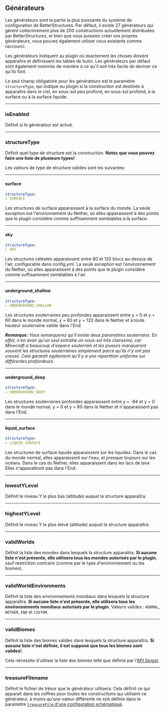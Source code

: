 ## Générateurs

Les générateurs sont la partie la plus puissante du système de configuration de BetterStructures. Par défaut, il existe
27 générateurs qui gèrent collectivement plus de 200 constructions actuellement distribuées par BetterStructures, et
bien que vous puissiez créer vos propres générateurs, vous pouvez également utiliser ceux existants comme raccourci.

Les générateurs indiquent au plugin où exactement les choses doivent apparaître et définissent les tables de butin. Les générateurs par défaut sont également nommés de manière à ce qu'il soit très facile de deviner ce qu'ils font.

Le seul champ obligatoire pour les générateurs est le paramètre `structureType`, qui indique au plugin si la
construction est destinée à apparaître dans le ciel, en sous-sol peu profond, en sous-sol profond, à la surface ou à la
surface liquide.

***

### isEnabled

Définit si le générateur est activé.

***

### structureType

Définit quel type de structure est la construction. **Notez que vous pouvez faire une liste de plusieurs types!**

Les valeurs de type de structure valides sont les suivantes:

***

#### surface

```yml
structureType:
- SURFACE
```

Les structures de surface apparaissent à la surface du monde. La seule exception est l'environnement du Nether, où elles
apparaissent à des points que le plugin considère comme suffisamment semblables à la surface.

***

#### sky

```yml
structureType:
- SKY
```

Les structures célestes apparaissent entre 80 et 120 blocs au-dessus de l'air, configurable dans config.yml. La seule
exception est l'environnement du Nether, où elles apparaissent à des points que le plugin considère comme suffisamment
semblables à l'air.

***

#### underground_shallow

```yml
structureType:
- UNDERGROUND_SHALLOW
```

Les structures souterraines peu profondes apparaissent entre y = 0 et y = 60 dans le monde normal, y = 60 et y = 120
dans le Nether et à toute hauteur souterraine valide dans l'End.

_**Remarque:** Vous remarquerez qu'il existe deux paramètres souterrains. En effet, n'en avoir qu'un seul entraîne un
sous-sol très clairsemé, car Minecraft a beaucoup d'espace souterrain et les joueurs manqueront souvent les structures
souterraines simplement parce qu'ils n'y ont pas creusé. Cela garantit également qu'il y a une répartition uniforme sur
différentes profondeurs._

***

#### underground_deep

```yml
structureType:
- UNDERGROUND_DEEP
```

Les structures souterraines profondes apparaissent entre y = -64 et y = 0 dans le monde normal, y = 0 et y = 60 dans le
Nether et n'apparaissent pas dans l'End.

***

#### liquid_surface

```yml
structureType:
- LIQUID_SURFACE
```

Les structures de surface liquide apparaissent sur les liquides. Dans le cas du monde normal, elles apparaissent sur
l'eau, et presque toujours sur les océans. Dans le cas du Nether, elles apparaissent dans les lacs de lave. Elles
n'apparaîtront pas dans l'End.

***

### lowestYLevel

Définit le niveau Y le plus bas (altitude) auquel la structure apparaîtra.

***

### highestYLevel

Définit le niveau Y le plus élevé (altitude) auquel la structure apparaîtra.

***

### validWorlds

Définit la liste des mondes dans lesquels la structure apparaîtra. **Si aucune liste n'est présente, elle utilisera tous
les mondes autorisés par le plugin**, sauf restriction contraire (comme par le type d'environnement ou les biomes).

***

### validWorldEnvironments

Définit la liste des environnements mondiaux dans lesquels la structure apparaîtra. **Si aucune liste n'est présente, elle utilisera tous les environnements mondiaux autorisés par le plugin**. Valeurs valides : `NORMAL`, `NETHER`, `END` et `CUSTOM`.

***

### validBiomes

Définit la liste des biomes valides dans lesquels la structure apparaîtra. **Si aucune liste n'est définie, il est
supposé que tous les biomes sont valides!**.

Cela nécessite d'utiliser la liste des biomes telle que définie par l'[API Spigot](https://hub.spigotmc.org/javadocs/spigot/org/bukkit/block/Biome.html).

***

### treasureFilename

Définit le fichier de trésor que le générateur utilisera. Cela définit ce qui apparaît dans les coffres pour toutes les
constructions qui utilisent ce générateur, à moins qu'une valeur différente ne soit définie dans le
paramètre [`treasureFile` d'une configuration schématique]($language$/betterstructures/creating_structures.md&section=treasurefile).
